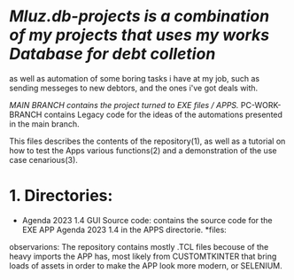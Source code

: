 # *Mluz.db-projects is a combination of my projects that uses my works Database for debt colletion*
as well as automation of some boring tasks i have at my job, such as sending messeges to new debtors, and the ones i've got deals with.

*MAIN BRANCH contains the project turned to EXE files / APPS.*
PC-WORK-BRANCH contains Legacy code for the ideas of the automations presented in the main branch.

This files describes the contents of the repository(1), as well as a tutorial on how to test the Apps various functions(2) and a demonstration of the use case cenarious(3).


# 1. Directories:

  * Agenda 2023 1.4 GUI Source code: 
  contains the source code for the EXE APP Agenda 2023 1.4 in the APPS directorie.
    *files:
    


observarions: The repository contains mostly .TCL files becouse of the heavy imports the APP has, most likely from CUSTOMTKINTER that bring loads of assets in order to make the APP look more modern, or SELENIUM.
